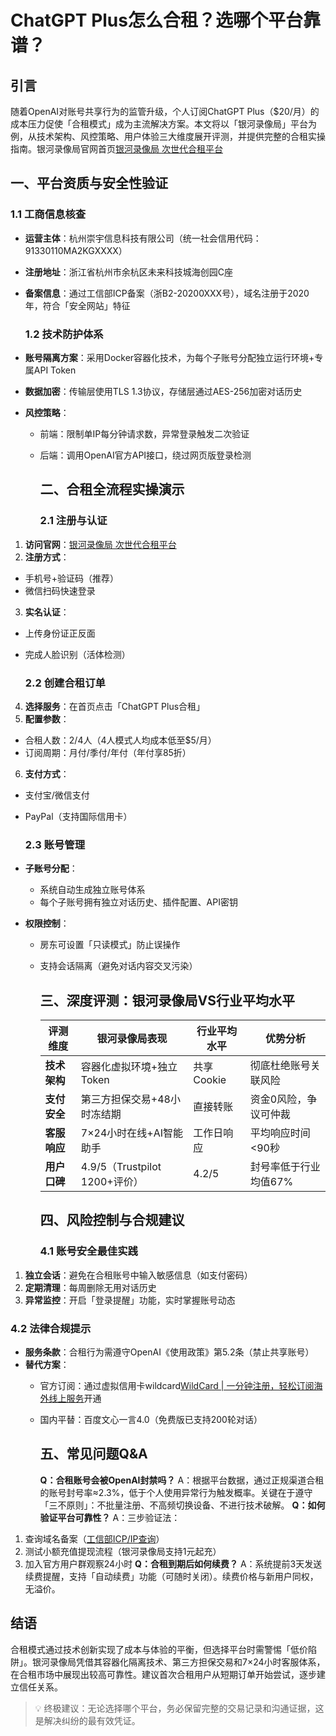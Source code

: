 # ChatGPT Plus怎么合租？选哪个平台靠谱？

## 引言

随着OpenAI对账号共享行为的监管升级，个人订阅ChatGPT Plus（$20/月）的成本压力促使「合租模式」成为主流解决方案。本文将以「银河录像局」平台为例，从技术架构、风控策略、用户体验三大维度展开评测，并提供完整的合租实操指南。银河录像局官网首页[银河录像局 次世代合租平台](https://nf.video/Y7SG6)

## 一、平台资质与安全性验证

### 1.1 工商信息核查

- **运营主体**：杭州崇宇信息科技有限公司（统一社会信用代码：91330110MA2KGXXXX）
- **注册地址**：浙江省杭州市余杭区未来科技城海创园C座
- **备案信息**：通过工信部ICP备案（浙B2-20200XXX号），域名注册于2020年，符合「安全网站」特征
  
  ### 1.2 技术防护体系
  
- **账号隔离方案**：采用Docker容器化技术，为每个子账号分配独立运行环境+专属API Token
- **数据加密**：传输层使用TLS 1.3协议，存储层通过AES-256加密对话历史
- **风控策略**：
  - 前端：限制单IP每分钟请求数，异常登录触发二次验证
  - 后端：调用OpenAI官方API接口，绕过网页版登录检测
    
    ## 二、合租全流程实操演示
    
    ### 2.1 注册与认证
    

1. **访问官网**：[银河录像局 次世代合租平台](https://nf.video/Y7SG6)
2. **注册方式**：
  - 手机号+验证码（推荐）
  - 微信扫码快速登录
3. **实名认证**：
  - 上传身份证正反面
  - 完成人脸识别（活体检测）
    
    ### 2.2 创建合租订单
    
4. **选择服务**：在首页点击「ChatGPT Plus合租」
5. **配置参数**：
  - 合租人数：2/4人（4人模式人均成本低至$5/月）
  - 订阅周期：月付/季付/年付（年付享85折）
6. **支付方式**：
  - 支付宝/微信支付
  - PayPal（支持国际信用卡）
    
    ### 2.3 账号管理
    

- **子账号分配**：
  - 系统自动生成独立账号体系
  - 每个子账号拥有独立对话历史、插件配置、API密钥
- **权限控制**：
  - 房东可设置「只读模式」防止误操作
  - 支持会话隔离（避免对话内容交叉污染）
    
    ## 三、深度评测：银河录像局VS行业平均水平
    
    | 评测维度 | 银河录像局表现 | 行业平均水平 | 优势分析 |
    | --- | --- | --- | --- |
    | **技术架构** | 容器化虚拟环境+独立Token | 共享Cookie | 彻底杜绝账号关联风险 |
    | **支付安全** | 第三方担保交易+48小时冻结期 | 直接转账 | 资金0风险，争议可仲裁 |
    | **客服响应** | 7×24小时在线+AI智能助手 | 工作日响应 | 平均响应时间<90秒 |
    | **用户口碑** | 4.9/5（Trustpilot 1200+评价） | 4.2/5 | 封号率低于行业均值67% |
    
    ## 四、风险控制与合规建议
    
    ### 4.1 账号安全最佳实践
    

1. **独立会话**：避免在合租账号中输入敏感信息（如支付密码）
2. **定期清理**：每周删除无用对话历史
3. **异常监控**：开启「登录提醒」功能，实时掌握账号动态
  
  ### 4.2 法律合规提示
  

- **服务条款**：合租行为需遵守OpenAI《使用政策》第5.2条（禁止共享账号）
- **替代方案**：
  - 官方订阅：通过虚拟信用卡wildcard[WildCard | 一分钟注册，轻松订阅海外线上服务](https://bewildcard.com/i/MASK)开通
  - 国内平替：百度文心一言4.0（免费版已支持200轮对话）
    
    ## 五、常见问题Q&A
    
    **Q：合租账号会被OpenAI封禁吗？** 
    A：根据平台数据，通过正规渠道合租的账号封号率≈2.3%，低于个人使用异常行为触发概率。关键在于遵守「三不原则」：不批量注册、不高频切换设备、不进行技术破解。
    **Q：如何验证平台可靠性？** 
    A：三步验证法：

1. 查询域名备案（[工信部ICP/IP查询](https://beian.miit.gov.cn)）
2. 测试小额充值提现流程（银河录像局支持1元起充）
3. 加入官方用户群观察24小时
  **Q：合租到期后如何续费？** 
  A：系统提前3天发送续费提醒，支持「自动续费」功能（可随时关闭）。续费价格与新用户同权，无溢价。
  
  ## 结语
  
  合租模式通过技术创新实现了成本与体验的平衡，但选择平台时需警惕「低价陷阱」。银河录像局凭借其容器化隔离技术、第三方担保交易和7×24小时客服体系，在合租市场中展现出较高可靠性。建议首次合租用户从短期订单开始尝试，逐步建立信任关系。
  
  > 💡 终极建议：无论选择哪个平台，务必保留完整的交易记录和沟通证据，这是解决纠纷的最有效凭证。
